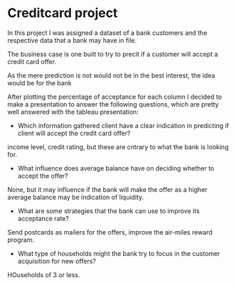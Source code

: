 # Creditcard project

In this project I was assigned a dataset of a bank customers and the respective data that a bank may have in file.

The business case is one built to try to precit if a customer will accept a credit card offer.

As the mere prediction is not would not be in the best interest, the idea would be for the bank 

After plotting the percentage of acceptance for each column I decided to make a presentation to answer  the following questions, which are pretty well answered with the tableau presentation:

- Which information gathered client have a clear indication in predicting if client will accept the credit card offer?

income level, credit rating, but these are cntrary to what the bank is looking for.

- What influence does average balance have on deciding whether to accept the offer?

None, but it may influence if the bank will make the offer as a higher average balance may be indication of liquidity.

- What are some strategies that the bank can use to improve its acceptance rate?

Send postcards as mailers for the offers, improve the air-miles reward program.

- What type of households might the bank try to focus in the customer acquisition for new offers?

HOuseholds of 3 or less.